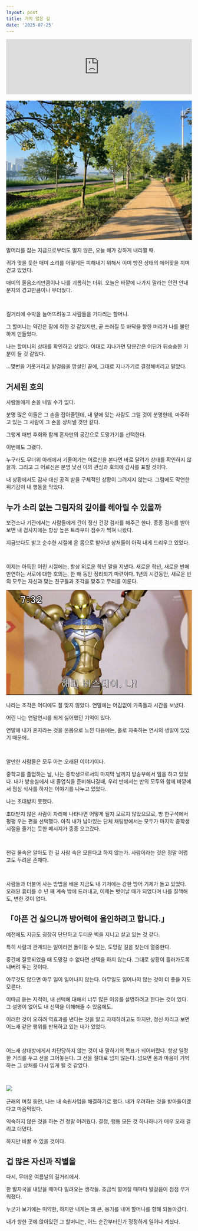 ```yaml
---
layout: post
title: 가지 않은 길
date: '2025-07-25'
---
```


<iframe style="width: 100%;" src="https://www.youtube.com/embed/0vN674KmFN4?si=_Pe-x6UmqkbtiOW3" title="YouTube video player" frameborder="0" allow="accelerometer; autoplay; clipboard-write; encrypted-media; gyroscope; picture-in-picture; web-share" referrerpolicy="strict-origin-when-cross-origin" allowfullscreen></iframe>

![](/static/posts/2025-07-25-the-read-not-taken/image1.png)

말머리를 잡는 지금으로부터도 멀지 않은, 오늘 해가 강하게 내리쬘 때.

귀가 멎을 듯한 매미 소리를 어떻게든 피해내기 위해서 이미 방전 상태의 에어팟을 끼며 걷고 있었다.

매미의 울음소리만큼이나 나를 괴롭히는 더위. 오늘은 바깥에 나가지 말라는 안전 안내 문자의 경고만큼이나 무더웠다.

<br />

길거리에 수박을 늘어뜨려놓고 사람들을 기다리는 할머니.

그 할머니는 약간은 잠에 취한 것 같았지만, 곧 쓰러질 듯 바닥을 향한 머리가 나를 불안하게 만들었다.

나는 할머니의 상태를 확인하고 싶었다. 이대로 지나가면 당분간은 어딘가 뒤숭숭한 기분이 들 것 같았다.

...몇번을 기웃거리고 발걸음을 망설인 끝에, 그대로 지나가기로 결정해버리고 말았다.

## 거세된 호의

사람들에게 손을 내밀 수가 없다.

분명 많은 이들은 그 손을 잡아줄텐데, 내 앞에 있는 사람도 그럴 것이 분명한데, 마주하고 있는 그 사람이 그 손을 상처낼 것만 같다.

그렇게 매번 후회와 함께 혼자만의 공간으로 도망가기를 선택한다.

이번에도 그랬다.

누구라도 무더위 아래에서 기울어가는 어르신을 본다면 바로 달려가 상태를 확인하지 않을까.
그리고 그 어르신은 분명 낯선 이의 관심과 호의에 감사를 표할 것이다.

내 상황에서도 감사 대신 공격 받을 구체적인 상황이 그려지지 않는다.
그럼에도 막연한 위기감이 내 행동을 막았다.


## 누가 소리 없는 그림자의 깊이를 헤아릴 수 있을까

보건소나 기관에서는 사람들에게 간이 정신 건강 검사를 해주곤 한다.
종종 검사를 받아보면 내 검사지에는 항상 높은 트라우마 점수가 찍혀 나왔다.

지금보다도 밝고 순수한 시절에 온 몸으로 받아낸 상처들이 아직 내게 드리우고 있었다.

<br />

이제는 아득한 어린 시절에는, 항상 외로운 학년 말을 지냈다.
새로운 학년, 새로운 반에 만연하는 서로에 대한 호의는, 한 해 동안 정리되기 마련이다.
1년의 시간동안, 새로운 반의 모두는 자신과 맞는 친구들과 조각을 맞추고 무리를 이룬다.

![](/static/posts/2025-07-25-the-read-not-taken/image2.png)

나라는 조각은 어디에도 잘 맞지 않았다. 연말에는 어김없이 가족들과 시간을 보냈다.

어린 나는 연말연시를 되게 싫어했던 기억이 있다.

연말에 내가 혼자라는 것을 온몸으로 느낀 다음에는, 홀로 자축하는 연시의 생일이 있었기 때문에..

<br />

알만한 사람들은 모두 아는 오래된 이야기이다.

중학교를 졸업하는 날, 나는 중학생으로서의 마지막 날까지 방송부에서 일을 하고 있었다.
내가 방송실에서 내 졸업식을 준비해나갈때, 우리 반에서는 반의 모두와 함께 바깥에서 점심 식사를 하자는 이야기를 나누고 있었다.

나는 초대받지 못했다.

초대받지 않은 사람이 자리에 나타나면 어떻게 될지 모르지 않았으므로, 방 한구석에서 펑펑 우는 편을 선택했다.
아직 내가 남아있는 단체 채팅방에서는 모두가 마지막 중학생 시절을 즐기는 듯한 메시지가 종종 오고갔다.

<br />

천길 물속은 알아도 한 길 사람 속은 모른다고 하지 않는가.
사람이라는 것은 정말 어렵고도 두려운 존재다.

<br />

사람들과 더불어 사는 방법을 배운 지금도 내 기저에는 강한 방어 기제가 돌고 있었다.
오래된 흉터를 수 년 째 계속 밖에 드러내고, 이제는 벗어날 때가 되었다며 나를 질책해도, 변한 것이 없다.


## 「아픈 건 싫으니까 방어력에 올인하려고 합니다.」

예전에도 지금도 굉장히 단단하고 두터운 벽을 지니고 살고 있는 것 같다.

특히 사람과 관계되는 일이라면 돌이킬 수 있는, 도망갈 길을 찾는데 열중한다.

중간에 잘못되었을 때 도망갈 수 없다면 선택을 하지 않는다. 그대로 상황이 흘러가도록 내버려 두는 것이다.

아무것도 않으면 아무 일이 일어나지 않는다.
아무일도 일어나지 않는 것이 더 좋을 지도 모른다.

이따금 듣는 지적이, 내 선택에 대해서 너무 많은 이유를 설명하려고 한다는 것이 있다.
그 설명이 없어도 내 선택을 이해해줄 수 있음에도.

이러한 것이 오히려 역효과를 낸다는 것을 알고 자제하려고도 하지만, 정신 차리고 보면 어느새 같은 행위를 반복하고 있는 내가 있었다.

<br />

어느새 상대방에게서 차단당하지 않는 것이 내 말하기의 목표가 되어버렸다.
항상 일정한 거리를 두고 선을 그어놓는다. 그 선을 절대로 넘지 않는다. 넘으면 몸과 마음이 기억하는 그 상처를 다시 입게 될 것 같았다.

<br />

![](https://cdn.mania.kr/dvdprime/g2/data/file/humor/mania-done-1714664642__1000000806.jpg)  

근래의 며칠 동안, 나는 내 숙원사업을 해결하기로 했다.
내가 우려하는 것을 받아들이겠다고 마음먹었다.

익숙하지 않은 것을 하는 건 정말 어려웠다. 결정, 행동 모든 것 하나하나가 매우 오래 걸리고 더뎠다.

하지만 바꿀 수 있을 것이다.


## 겁 많은 자신과 작별을

다시, 무더운 여름날의 길거리에서.

한 발자국을 내딛을 때마다 밀려오는 생각들.
조금씩 멀어질 때마다 발걸음이 점점 무거워졌다.

누군가 보기에는 미약한, 하지만 내게는 꽤 큰, 용기를 내어 할머니를 향해 되돌아갔다.

내가 향한 곳에 앉아있던 그 할머니는, 어느 순간부터인가 정정하게 일어나 계셨다.
